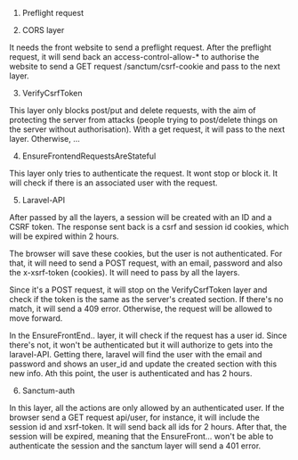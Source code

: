 1. Preflight request


2. CORS layer

It needs the front website to send a preflight request. After the preflight request, it will send back an access-control-allow-* to authorise the website to send a GET request /sanctum/csrf-cookie and pass to the next layer.

3. VerifyCsrfToken

This layer only blocks post/put and delete requests, with the aim of protecting the server from attacks (people trying to post/delete things on the server without authorisation). With a get request, it will pass to the next layer. Otherwise, ...


4. EnsureFrontendRequestsAreStateful

This layer only tries to authenticate the request. It wont stop or block it. It will check if there is an associated user with the request.

5. Laravel-API

After passed by all the layers, a session will be created with an ID and a CSRF token. The response sent back is a csrf and session id cookies, which will be expired within 2 hours. 

The browser will save these cookies, but the user is not authenticated. For that, it will need to send a POST request, with an email, password and also the x-xsrf-token (cookies). It will need to pass by all the layers.

Since it's a POST request, it will stop on the VerifyCsrfToken layer and check if the token is the same as the server's created section. If there's no match, it will send a 409 error. Otherwise, the request will be allowed to move forward.

In the EnsureFrontEnd.. layer, it will check if the request has a user id. Since there's not, it won't be authenticated but it will authorize to gets into the laravel-API. Getting there, laravel will find the user with the email and password and shows an user_id and update the created section with this new info. Ath this point, the user is authenticated and has 2 hours.

6. Sanctum-auth

In this layer, all the actions are only allowed by an authenticated user. If the browser send a GET request api/user, for instance, it will include the session id and xsrf-token. It will send back all ids for 2 hours. After that, the session will be expired, meaning that the EnsureFront... won't be able to authenticate the session and the sanctum layer will send a 401 error.




